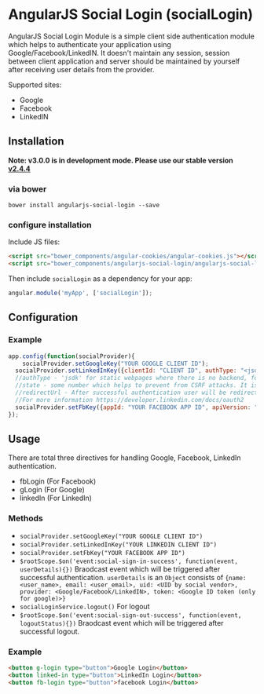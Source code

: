 # AngularJS Social Login (socialLogin)
AngularJS Social Login Module is a simple client side authentication module which helps to authenticate your application using Google/Facebook/LinkedIN. It doesn't maintain any session, session between client application and server should be maintained by yourself after receiving user details from the provider.

Supported sites:
- Google
- Facebook
- LinkedIN

## Installation
**Note: v3.0.0 is in development mode. Please use our stable version  [v2.4.4](https://github.com/heresy/angularjs-social-login/tree/v2.4.4)**
### via bower

```shell
bower install angularjs-social-login --save
```

### configure installation

Include JS files:

```html
<script src="bower_components/angular-cookies/angular-cookies.js"></script>
<script src="bower_components/angularjs-social-login/angularjs-social-login.js"></script>
```

Then include `socialLogin` as a dependency for your app:

```javascript
angular.module('myApp', ['socialLogin']);
```

## Configuration

### Example

```javascript
app.config(function(socialProvider){
	socialProvider.setGoogleKey("YOUR GOOGLE CLIENT ID");
  socialProvider.setLinkedInKey({clientId: "CLIENT ID", authType: "<jsdk OR oauth>", scope: "r_basicprofile,r_emailaddress", state: "STATE", redirectUrl: "http://localhost:9000/oauth/linked_in"});
  //authType - 'jsdk' for static webpages where there is no backend, for simple authentication. 'oauth' for accessing various permissions from the user 
  //state - some number which helps to prevent from CSRF attacks. It is must for 'oauth'
  //redirectUrl - After successful authentication user will be redirected to this url.
  //For more information https://developer.linkedin.com/docs/oauth2
  socialProvider.setFbKey({appId: "YOUR FACEBOOK APP ID", apiVersion: "API VERSION"});
});
```

## Usage
There are total three directives for handling Google, Facebook, LinkedIn authentication.
- fbLogin (For Facebook)
- gLogin (For Google)
- linkedIn (For LinkedIn)

### Methods

- `socialProvider.setGoogleKey("YOUR GOOGLE CLIENT ID")`
- `socialProvider.setLinkedInKey("YOUR LINKEDIN CLIENT ID")`
- `socialProvider.setFbKey("YOUR FACEBOOK APP ID")`
- `$rootScope.$on('event:social-sign-in-success', function(event, userDetails){})` 
   Braodcast event which will be triggered after successful authentication. `userDetails` is an `Object` consists of `{name: <user_name>, email: <user_email>, uid: <UID by social vendor>, provider: <Google/Facebook/LinkedIN>, token: <Google ID token (only for google)>}` 
- `socialLoginService.logout()`
   For logout
- `$rootScope.$on('event:social-sign-out-success', function(event, logoutStatus){})`
   Braodcast event which will be triggered after successful logout.

### Example
```html
<button g-login type="button">Google Login</button>
<button linked-in type="button">LinkedIn Login</button>
<button fb-login type="button">facebook Login</button>
```

